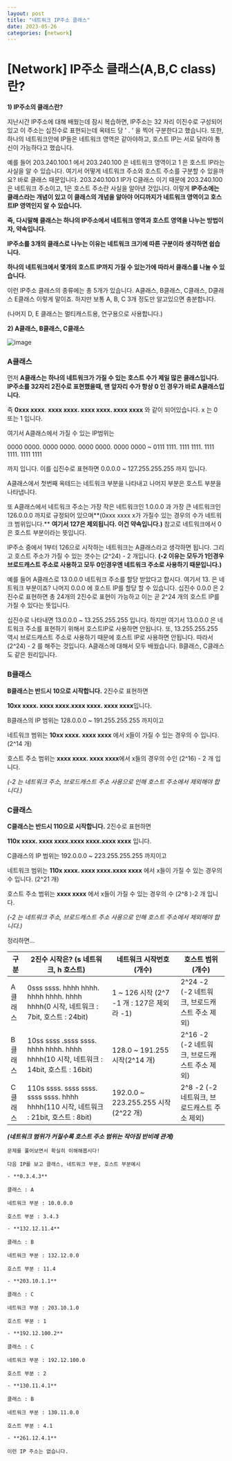```yaml
---
layout: post
title: "네트워크 IP주소 클래스"
date: 2023-05-26
categories: [network]
---
```


# [Network] IP주소 클래스(A,B,C class)란?


**1) IP주소의 클래스란?**

지난시간 IP주소에 대해 배웠는데 잠시 복습하면, IP주소는 32 자리 이진수로 구성되어 있고 이 주소는 십진수로 표현되는데 옥테드 당 ' . ' 을 찍어 구분한다고 했습니다. 또한, 하나의 네트워크안에 IP들은 네트워크 영역은 같아야하고, 호스트 IP는 서로 달라야 통신이 가능하다고 했습니다.

예를 들어 203.240.100.1 에서 203.240.100 은 네트워크 영역이고 1 은 호스트 IP라는 사실을 알 수 있습니다. 여기서 어떻게 네트워크 주소와 호스트 주소를 구분할 수 있을까요? 바로 클래스 때문입니다. 203.240.100.1 IP가 C클래스 이기 때문에 203.240.100 은 네트워크 주소이고, 1은 호스트 주소란 사실을 알아낸 것입니다. 이렇게 **IP주소에는 클래스라는 개념이 있고 이 클래스의 개념을 알아야 어디까지가 네트워크 영역이고 호스트IP 영역인지 알 수 있습니다.**

**즉, 다시말해 클래스는 하나의 IP주소에서 네트워크 영역과 호스트 영역을 나누는 방법이자, 약속입니다.**

**IP주소를 3개의 클래스로 나누는 이유는 네트워크 크기에 따른 구분이라 생각하면 쉽습니다.**

**하나의 네트워크에서 몇개의 호스트 IP까지 가질 수 있는가에 따라서 클래스를 나눌 수 있습니다.**

이런 IP주소 클래스의 종류에는 총 5개가 있습니다. A클래스, B클래스, C클래스, D클래스 E클래스 이렇게 말이죠. 하지만 보통 A, B, C 3개 정도만 알고있으면 충분합니다.

(나머지 D, E 클래스는 멀티캐스트용, 연구용으로 사용합니다.)

**2) A클래스, B클래스, C클래스**

![image](https://img1.daumcdn.net/thumb/R1280x0/?scode=mtistory2&fname=https%3A%2F%2Ft1.daumcdn.net%2Fcfile%2Ftistory%2F99068D495BE8101D34)



### **A클래스**

먼저 **A클래스는 하나의 네트워크가 가질 수 있는 호스트 수가 제일 많은 클래스입니다. IP주소를 32자리 2진수로 표현했을때, 맨 앞자리 수가 항상 0 인 경우가 바로 A클래스입니다.**

즉 **0xxx xxxx**. **xxxx xxxx. xxxx xxxx. xxxx xxxx** 와 같이 되어있습니다. x 는 0 또는 1 입니다.

여기서 A클래스에서 가질 수 있는 IP범위는

0000 0000. 0000 0000. 0000 0000. 0000 0000 ~ 0111 1111. 1111 1111. 1111 1111. 1111 1111

까지 입니다. 이를 십진수로 표현하면 0.0.0.0 ~ 127.255.255.255 까지 입니다.

A클래스에서 첫번째 옥테드는 네트워크 부분을 나타내고 나머지 부분은 호스트 부분을 나타냅니다.

또 A클래스에서 네트워크 주소는 가장 작은 네트워크인 1.0.0.0 과 가장 큰 네트워크인 126.0.0.0 까지로 규정되어 있으며**(0xxx xxxx x가 가질수 있는 경우의 수가 네트워크 범위입니다.** **여기서 127은 제외됩니다. 이건 약속입니다.)** 참고로 네트워크에서 0은 호스트 부분이라는 뜻입니다.

IP주소 중에서 1부터 126으로 시작하는 네트워크는 A클래스라고 생각하면 됩니다. 그리고 호스트 주소가 가질 수 있는 갯수는 (2^24) - 2 개입니다. **(-2 이유는 모두가 1인경우 브로드캐스트 주소로 사용하고 모두 0인경우엔 네트워크 주소로 사용하기 때문입니다.)**

예를 들어 A클래스로 13.0.0.0 네트워크 주소를 할당 받았다고 합시다. 여기서 13. 은 네트워크 부분이죠? 나머지 0.0.0 에 호스트 IP를 할당 할 수 있습니다. 십진수 0.0.0 은 2진수로 표현하면 총 24개의 2진수로 표현이 가능하고 이는 곧 2^24 개의 호스트 IP를 가질 수 있다는 뜻입니다.

십진수로 나타내면 13.0.0.0 ~ 13.255.255.255 입니다. 하지만 여기서 13.0.0.0 은 네트워크 주소를 표현하기 위해서 호스트IP로 사용하면 안됩니다. 또, 13.255.255.255 역시 브로드캐스트 주소로 사용하기 때문에 호스트 IP로 사용하면 안됩니다. 따라서 (2^24) - 2 를 해주는 것입니다. A클래스에 대해서 모두 배웠습니다. B클래스, C클래스도 같은 원리입니다.

### **B클래스**

**B클래스는 반드시 10으로 시작합니다.** 2진수로 표현하면

**10xx xxxx. xxxx xxxx.xxxx xxxx. xxxx xxxx**입니다.

B클래스의  IP 범위는 128.0.0.0 ~ 191.255.255.255 까지이고

네트워크 범위는 **10xx xxxx. xxxx xxxx** 에서 x들이 가질 수 있는 경우의 수 입니다. (2^14 개)

호스트 주소 범위는 **xxxx xxxx. xxxx xxxx**에서 x들의 경우의 수인 (2^16) - 2 개 입니다.

*(-2 는 네트워크 주소, 브로드캐스트 주소 사용으로 인해 호스트 주소에서 제외해야 합니다.)*

### **C클래스**

**C클래스는 반드시 110으로 시작합니다.** 2진수로 표현하면

**110x xxxx. xxxx xxxx.xxxx xxxx.xxxx xxxx** 입니다.

C클래스의 IP 범위는 192.0.0.0 ~ 223.255.255.255 까지이고

네트워크 범위는 **110x xxxx. xxxx xxxx.xxxx xxxx** 에서 x들이 가질 수 있는 경우의 수 입니다. (2^21 개)

호스트 주소 범위는 **xxxx xxxx** 에서 x들이 가질 수 있는 경우의 수 (2^8 )-2 개 입니다.

*(-2 는 네트워크 주소, 브로드캐스트 주소 사용으로 인해 호스트 주소에서 제외해야 합니다.)*

정리하면...

| 구분 | 2진수 시작은? (s 네트워크, h 호스트) | 네트워크 시작번호 (개수) | 호스트 범위 (개수) |
| --- | --- | --- | --- |
| A클래스 | 0sss ssss. hhhh hhhh. hhhh hhhh. hhhh hhhh(0 시작, 네트워크 : 7bit, 호스트 : 24bit) | 1 ~ 126 시작 (2^7 -1 개 : 127은 제외라 -1) | 2^24 -2 (-2 네트워크, 브로드캐스트 주소 제외) |
| B클래스 | 10ss ssss .ssss ssss. hhhh hhhh. hhhh hhhh(10 시작, 네트워크 : 14bit, 호스트 : 16bit) | 128.0 ~ 191.255 시작(2^14 개) | 2^16 -2 (-2 네트워크, 브로드캐스트 주소 제외) |
| C클래스 | 110s ssss. ssss ssss. ssss ssss. hhhh hhhh(110 시작, 네트워크 : 21bit, 호스트 : 8bit) | 192.0.0 ~ 223.255.255 시작(2^22 개) | 2^8 -2 (-2 네트워크, 브로드캐스트 주소 제외) |

***(네트워크 범위가 커질수록 호스트 주소 범위는 작아짐 반비례 관계)***
```
문제를 풀어보면서 확실히 이해해봅시다!

다음 IP를 보고 클래스, 네트워크 부분, 호스트 부분예시

- **0.3.4.3**

클래스 : A

네트워크 부분 : 10.0.0.0

호스트 부분 : 3.4.3

- **132.12.11.4**

클래스 : B

네트워크 부분 : 132.12.0.0

호스트 부분 : 11.4

- **203.10.1.1**

클래스 : C

네트워크 부분 : 203.10.1.0

호스트 부분 : 1

- **192.12.100.2**

클래스 : C

네트워크 부분 : 192.12.100.0

호스트 부분 : 2

- **130.11.4.1**

클래스 : B

네트워크 부분 : 130.11.0.0

호스트 부분 : 4.1

- **261.12.4.1**

이런 IP 주소는 없습니다.
```